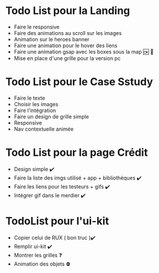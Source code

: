 

# Todo List pour la Landing


- Faire le responsive 
- Faire des animations au scroll sur les images 
- Animation sur le heroes banner 
- Faire une animation pour le hover des liens 
- Faire une animation gsap avec les boxes sous la map 🆗 :low_brightness:
- Mise en place d'une grille pour la version pc 


# Todo List pour le Case Sstudy

- Faire le texte 
- Choisir les images 
- Faire l'intégration
- Faire un design  de grille simple 
- Responsive 
- Nav contextuelle animée 

# Todo List pour la page Crédit 

- Design simple ✔️
- Faire la liste des imgs utilisé + app + bibliothèques ✔️
- Faire les liens pour les testeurs + gifs ✔️
- Intégrer gif dans le merdier ✔️


# TodoList pour l'ui-kit 
 
 - Copier celui de RUX ( bon truc )✔️
 - Remplir ui-kit ✔️
 - Montrer les grilles ❓
 - Animation des objets ⛔


